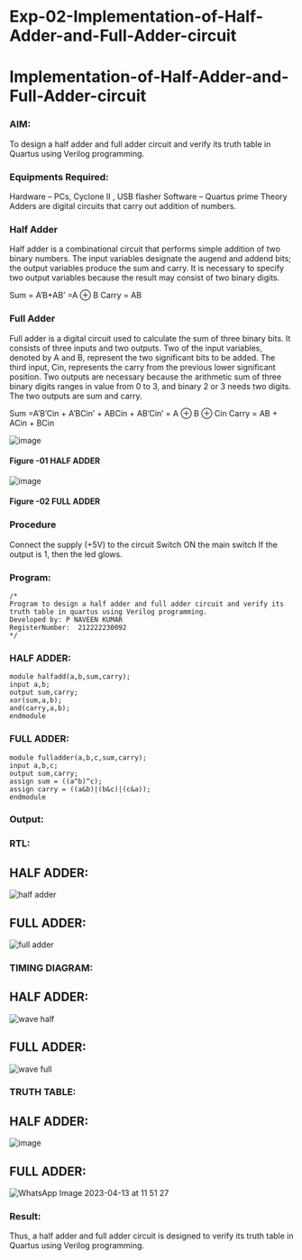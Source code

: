 # Exp-02-Implementation-of-Half-Adder-and-Full-Adder-circuit

# Implementation-of-Half-Adder-and-Full-Adder-circuit
### AIM:
To design a half adder and full adder circuit and verify its truth table in Quartus using Verilog programming.

### Equipments Required:
Hardware – PCs, Cyclone II , USB flasher
Software – Quartus prime
Theory
Adders are digital circuits that carry out addition of numbers.

### Half Adder
Half adder is a combinational circuit that performs simple addition of two binary numbers. The input variables designate the augend and addend bits; the output variables produce the sum and carry. It is necessary to specify two output variables because the result may consist of two binary digits.

Sum = A’B+AB’ =A ⊕ B Carry = AB

### Full Adder
Full adder is a digital circuit used to calculate the sum of three binary bits. It consists of three inputs and two outputs. Two of the input variables, denoted by A and B, represent the two significant bits to be added. The third input, Cin, represents the carry from the previous lower significant position. Two outputs are necessary because the arithmetic sum of three binary digits ranges in value from 0 to 3, and binary 2 or 3 needs two digits. The two outputs are sum and carry.

Sum =A’B’Cin + A’BCin’ + ABCin + AB’Cin’ = A ⊕ B ⊕ Cin Carry = AB + ACin + BCin

 ![image](https://user-images.githubusercontent.com/36288975/163552156-a13e5a56-c638-4110-97d9-8896907c8d25.png)

#### Figure -01 HALF ADDER 


![image](https://user-images.githubusercontent.com/36288975/163552057-b3547877-6d07-45b4-b7e0-bcfebfad9e1d.png)

#### Figure -02 FULL ADDER 

### Procedure

Connect the supply (+5V) to the circuit
Switch ON the main switch
If the output is 1, then the led glows.
### Program:
```
/*
Program to design a half adder and full adder circuit and verify its truth table in quartus using Verilog programming.
Developed by: P NAVEEN KUMAR
RegisterNumber:  212222230092
*/
```
### HALF ADDER:
```
module halfadd(a,b,sum,carry);
input a,b;
output sum,carry;
xor(sum,a,b);
and(carry,a,b);
endmodule
```
### FULL ADDER:
```
module fulladder(a,b,c,sum,carry);
input a,b,c;
output sum,carry;
assign sum = ((a^b)^c);
assign carry = ((a&b)|(b&c)|(c&a));
endmodule
```


### Output:
### RTL:
## HALF ADDER:
![half adder](https://user-images.githubusercontent.com/119401470/230388010-5d6be371-cd20-400a-ba11-285f5ad27197.png)
## FULL ADDER:
![full adder](https://user-images.githubusercontent.com/119401470/230388104-e5cb6ad8-37f0-43f9-9ae1-8fd5ff8216dc.png)

### TIMING DIAGRAM:

## HALF ADDER:
![wave half](https://user-images.githubusercontent.com/119401470/230388215-8e10fb12-258e-459b-9355-164b394243cb.png)

## FULL ADDER:
![wave full](https://user-images.githubusercontent.com/119401470/230388329-f663c7d5-8a77-4491-b251-8932dc776396.png)



### TRUTH TABLE:
## HALF ADDER:
![image](https://user-images.githubusercontent.com/119401470/230388438-33f0f6df-4771-4385-af4c-ff693f767941.png)
 ## FULL ADDER:

![WhatsApp Image 2023-04-13 at 11 51 27](https://user-images.githubusercontent.com/119401470/231671910-9602cbd0-07a0-4a76-b0ae-ff65c32c125c.jpg)


### Result:
Thus, a half adder and full adder circuit is designed to verify its truth table in Quartus using Verilog programming.

